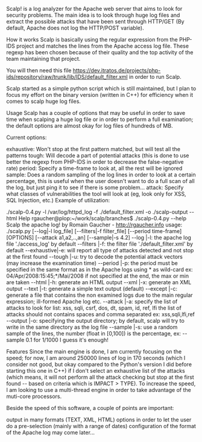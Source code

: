 Scalp! is a log analyzer for the Apache web server that aims to look for security problems. The main idea is to look through huge log files and extract the possible attacks that have been sent through HTTP/GET (By default, Apache does not log the HTTP/POST variable).

How it works
Scalp is basically using the regular expression from the PHP-IDS project and matches the lines from the Apache access log file. These regexp has been chosen because of their quality and the top activity of the team maintaining that project.

You will then need this file https://dev.itratos.de/projects/php-ids/repository/raw/trunk/lib/IDS/default_filter.xml in order to run Scalp.

Scalp started as a simple python script which is still maintained, but I plan to focus my effort on the binary version (written in C++) for efficiency when it comes to scalp huge log files.

Usage
Scalp has a couple of options that may be useful in order to save time when scalping a huge log file or in order to perform a full examination; the default options are almost okay for log files of hundreds of MB.

Current options:

exhaustive: Won't stop at the first pattern matched, but will test all the patterns
tough: Will decode a part of potential attacks (this is done to use better the regexp from PHP-IDS in order to decrease the false-negative rate)
period: Specify a time-frame to look at, all the rest will be ignored
sample: Does a random sampling of the log lines in order to look at a certain percentage, this is useful when the user doesn't want to do a full scan of all the log, but just ping it to see if there is some problem...
attack: Specify what classes of vulnerabilities the tool will look at (eg, look only for XSS, SQL Injection, etc.)
Example of utilization:

./scalp-0.4.py -l /var/log/httpd_log -f ./default_filter.xml -o ./scalp-output --html
Help
rgaucher@plop:~/work/scalp/branches$ ./scalp-0.4.py --help
Scalp the apache log! by Romain Gaucher - http://rgaucher.info
usage:  ./scalp.py [--log|-l log_file] [--filters|-f filter_file] [--period time-frame] [OPTIONS] [--attack a1,a2,..,an]
                   [--sample|-s 4.2]
   --log       |-l:  the apache log file './access_log' by default
   --filters   |-f:  the filter file     './default_filter.xml' by default
   --exhaustive|-e:  will report all type of attacks detected and not stop
                     at the first found
   --tough     |-u:  try to decode the potential attack vectors (may increase
                     the examination time)
   --period    |-p:  the period must be specified in the same format as in
                     the Apache logs using * as wild-card
                     ex: 04/Apr/2008:15:45;*/Mai/2008
                     if not specified at the end, the max or min are taken
   --html      |-h:  generate an HTML output
   --xml       |-x:  generate an XML output
   --text      |-t:  generate a simple text output (default)
   --except    |-c:  generate a file that contains the non examined logs due to the
                     main regular expression; ill-formed Apache log etc.
   --attack    |-a:  specify the list of attacks to look for
                     list: xss, sqli, csrf, dos, dt, spam, id, ref, lfi
                     the list of attacks should not contains spaces and comma separated
                     ex: xss,sqli,lfi,ref
   --output    |-o:  specifying the output directory; by default, scalp will try to write
                     in the same directory as the log file
   --sample    |-s:  use a random sample of the lines, the number (float in [0,100]) is
                     the percentage, ex: --sample 0.1 for 1/1000
I guess it's enough!

Features
Since the main engine is done, I am currently focusing on the speed; for now, I am around 250000 lines of log in 170 seconds (which I consider not good, but okay compared to the Python's version I did before starting this one in C++) if I don't select an exhaustive list of the attacks (which means, it will not perform all the attack checking but stop at the first found -- based on criteria which is IMPACT > TYPE). To increase the speed, I am looking to use a multi-thread engine in order to take advantage of the muti-core processors.

Beside the speed of this software, a couple of points are important:

output in many formats (TEXT, XML, HTML)
options in order to let the user do a pre-selection (mainly with a range of dates)
configuration of the format of the Apache log may come later...
